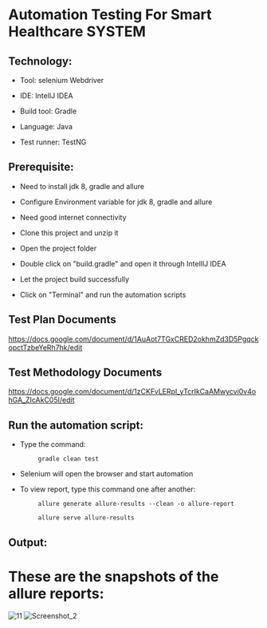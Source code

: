 # Automation Testing For Smart Healthcare SYSTEM

## Technology:

- Tool: selenium Webdriver

- IDE: IntelIJ IDEA

- Build tool: Gradle

- Language: Java

- Test runner: TestNG

## Prerequisite:

- Need to install jdk 8, gradle and allure

- Configure Environment variable for jdk 8, gradle and allure
- Need good internet connectivity

- Clone this project and unzip it

- Open the project folder

- Double click on "build.gradle" and open it through IntellIJ IDEA

- Let the project build successfully

- Click on "Terminal" and run the automation scripts

## Test Plan Documents

https://docs.google.com/document/d/1AuAot7TGxCRED2okhmZd3D5PgqckopctTzbeYeRh7hk/edit

## Test Methodology Documents

https://docs.google.com/document/d/1zCKFvLERpI_yTcrIkCaAMwycvi0v4ohGA_ZIcAkC05I/edit

## Run the automation script:

- Type the command:

           gradle clean test
      
- Selenium will open the browser and start automation

- To view report, type this command one after another:

           allure generate allure-results --clean -o allure-report
        
           allure serve allure-results
 
 ## Output:
 
 # These are the snapshots of the allure reports:
 
 ![11](https://github.com/Mamun104/Assesment_2023/assets/78067017/dd1d9c0d-88ec-448f-a99c-1a50377ea9e8)
![Screenshot_2](https://github.com/Mamun104/Assesment_2023/assets/78067017/2cc22050-2c09-47e5-8249-49189701ff71)




